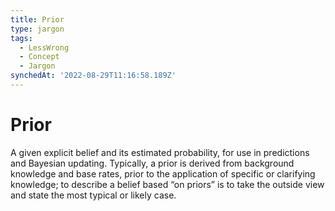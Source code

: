 ```yaml
---
title: Prior
type: jargon
tags:
  - LessWrong
  - Concept
  - Jargon
synchedAt: '2022-08-29T11:16:58.189Z'
---
```

# Prior



A given explicit belief and its estimated probability, for use in predictions and Bayesian updating. Typically, a prior is derived from background knowledge and base rates, prior to the application of specific or clarifying knowledge; to describe a belief based “on priors” is to take the outside view and state the most typical or likely case.  
 